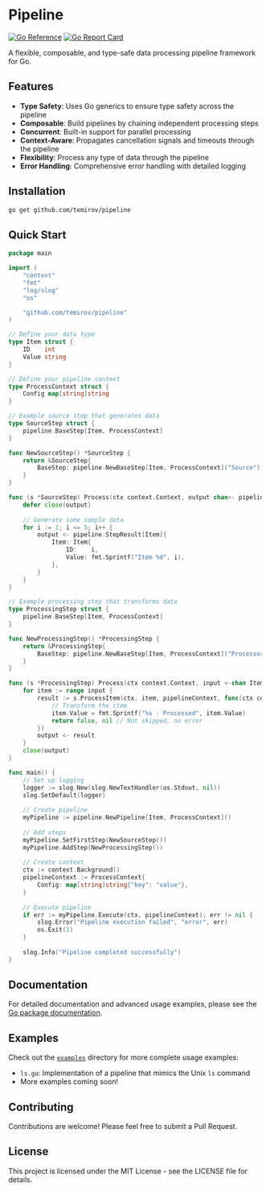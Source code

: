 # Pipeline

[![Go Reference](https://pkg.go.dev/badge/github.com/temirov/pipeline.svg)](https://pkg.go.dev/github.com/temirov/pipeline)
[![Go Report Card](https://goreportcard.com/badge/github.com/temirov/pipeline)](https://goreportcard.com/report/github.com/temirov/pipeline)

A flexible, composable, and type-safe data processing pipeline framework for Go.

## Features

- **Type Safety**: Uses Go generics to ensure type safety across the pipeline
- **Composable**: Build pipelines by chaining independent processing steps
- **Concurrent**: Built-in support for parallel processing
- **Context-Aware**: Propagates cancellation signals and timeouts through the pipeline
- **Flexibility**: Process any type of data through the pipeline
- **Error Handling**: Comprehensive error handling with detailed logging

## Installation

```bash
go get github.com/temirov/pipeline
```

## Quick Start

```go
package main

import (
	"context"
	"fmt"
	"log/slog"
	"os"

	"github.com/temirov/pipeline"
)

// Define your data type
type Item struct {
	ID    int
	Value string
}

// Define your pipeline context
type ProcessContext struct {
	Config map[string]string
}

// Example source step that generates data
type SourceStep struct {
	pipeline.BaseStep[Item, ProcessContext]
}

func NewSourceStep() *SourceStep {
	return &SourceStep{
		BaseStep: pipeline.NewBaseStep[Item, ProcessContext]("Source"),
	}
}

func (s *SourceStep) Process(ctx context.Context, output chan<- pipeline.StepResult[Item], pipelineContext ProcessContext) {
	defer close(output)
	
	// Generate some sample data
	for i := 1; i <= 5; i++ {
		output <- pipeline.StepResult[Item]{
			Item: Item{
				ID:    i,
				Value: fmt.Sprintf("Item %d", i),
			},
		}
	}
}

// Example processing step that transforms data
type ProcessingStep struct {
	pipeline.BaseStep[Item, ProcessContext]
}

func NewProcessingStep() *ProcessingStep {
	return &ProcessingStep{
		BaseStep: pipeline.NewBaseStep[Item, ProcessContext]("Processor"),
	}
}

func (s *ProcessingStep) Process(ctx context.Context, input <-chan Item, output chan<- pipeline.StepResult[Item], pipelineContext ProcessContext) {
	for item := range input {
		result := s.ProcessItem(ctx, item, pipelineContext, func(ctx context.Context, item Item, pipelineContext ProcessContext) (bool, error) {
			// Transform the item
			item.Value = fmt.Sprintf("%s - Processed", item.Value)
			return false, nil // Not skipped, no error
		})
		output <- result
	}
	close(output)
}

func main() {
	// Set up logging
	logger := slog.New(slog.NewTextHandler(os.Stdout, nil))
	slog.SetDefault(logger)
	
	// Create pipeline
	myPipeline := pipeline.NewPipeline[Item, ProcessContext]()
	
	// Add steps
	myPipeline.SetFirstStep(NewSourceStep())
	myPipeline.AddStep(NewProcessingStep())
	
	// Create context
	ctx := context.Background()
	pipelineContext := ProcessContext{
		Config: map[string]string{"key": "value"},
	}
	
	// Execute pipeline
	if err := myPipeline.Execute(ctx, pipelineContext); err != nil {
		slog.Error("Pipeline execution failed", "error", err)
		os.Exit(1)
	}
	
	slog.Info("Pipeline completed successfully")
}
```

## Documentation

For detailed documentation and advanced usage examples, please see the [Go package documentation](https://pkg.go.dev/github.com/temirov/pipeline).

## Examples

Check out the [`examples`](examples) directory for more complete usage examples:

- `ls.go`: Implementation of a pipeline that mimics the Unix `ls` command
- More examples coming soon!

## Contributing

Contributions are welcome! Please feel free to submit a Pull Request.

## License

This project is licensed under the MIT License - see the LICENSE file for details. 